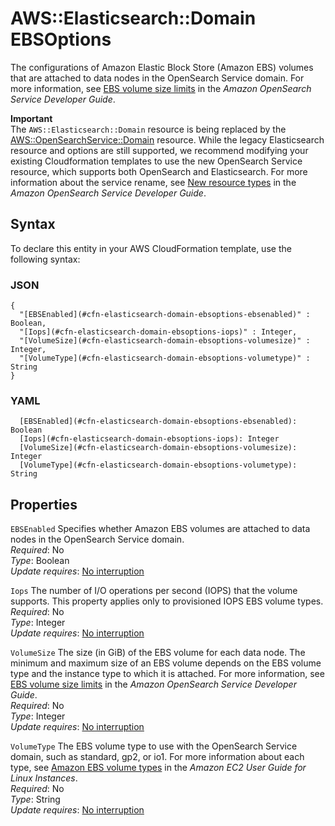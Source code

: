 # AWS::Elasticsearch::Domain EBSOptions<a name="aws-properties-elasticsearch-domain-ebsoptions"></a>

The configurations of Amazon Elastic Block Store \(Amazon EBS\) volumes that are attached to data nodes in the OpenSearch Service domain\. For more information, see [EBS volume size limits](https://docs.aws.amazon.com/opensearch-service/latest/developerguide/limits.html#ebsresource) in the _Amazon OpenSearch Service Developer Guide_\.

**Important**  
The `AWS::Elasticsearch::Domain` resource is being replaced by the [AWS::OpenSearchService::Domain](https://docs.aws.amazon.com/AWSCloudFormation/latest/UserGuide/aws-resource-opensearchservice-domain.html) resource\. While the legacy Elasticsearch resource and options are still supported, we recommend modifying your existing Cloudformation templates to use the new OpenSearch Service resource, which supports both OpenSearch and Elasticsearch\. For more information about the service rename, see [New resource types](https://docs.aws.amazon.com/opensearch-service/latest/developerguide/rename.html#rename-resource) in the _Amazon OpenSearch Service Developer Guide_\.

## Syntax<a name="aws-properties-elasticsearch-domain-ebsoptions-syntax"></a>

To declare this entity in your AWS CloudFormation template, use the following syntax:

### JSON<a name="aws-properties-elasticsearch-domain-ebsoptions-syntax.json"></a>

```
{
  "[EBSEnabled](#cfn-elasticsearch-domain-ebsoptions-ebsenabled)" : Boolean,
  "[Iops](#cfn-elasticsearch-domain-ebsoptions-iops)" : Integer,
  "[VolumeSize](#cfn-elasticsearch-domain-ebsoptions-volumesize)" : Integer,
  "[VolumeType](#cfn-elasticsearch-domain-ebsoptions-volumetype)" : String
}
```

### YAML<a name="aws-properties-elasticsearch-domain-ebsoptions-syntax.yaml"></a>

```
  [EBSEnabled](#cfn-elasticsearch-domain-ebsoptions-ebsenabled): Boolean
  [Iops](#cfn-elasticsearch-domain-ebsoptions-iops): Integer
  [VolumeSize](#cfn-elasticsearch-domain-ebsoptions-volumesize): Integer
  [VolumeType](#cfn-elasticsearch-domain-ebsoptions-volumetype): String
```

## Properties<a name="aws-properties-elasticsearch-domain-ebsoptions-properties"></a>

`EBSEnabled` <a name="cfn-elasticsearch-domain-ebsoptions-ebsenabled"></a>
Specifies whether Amazon EBS volumes are attached to data nodes in the OpenSearch Service domain\.  
_Required_: No  
_Type_: Boolean  
_Update requires_: [No interruption](https://docs.aws.amazon.com/AWSCloudFormation/latest/UserGuide/using-cfn-updating-stacks-update-behaviors.html#update-no-interrupt)

`Iops` <a name="cfn-elasticsearch-domain-ebsoptions-iops"></a>
The number of I/O operations per second \(IOPS\) that the volume supports\. This property applies only to provisioned IOPS EBS volume types\.  
_Required_: No  
_Type_: Integer  
_Update requires_: [No interruption](https://docs.aws.amazon.com/AWSCloudFormation/latest/UserGuide/using-cfn-updating-stacks-update-behaviors.html#update-no-interrupt)

`VolumeSize` <a name="cfn-elasticsearch-domain-ebsoptions-volumesize"></a>
The size \(in GiB\) of the EBS volume for each data node\. The minimum and maximum size of an EBS volume depends on the EBS volume type and the instance type to which it is attached\. For more information, see [EBS volume size limits](https://docs.aws.amazon.com/opensearch-service/latest/developerguide/limits.html#ebsresource) in the _Amazon OpenSearch Service Developer Guide_\.  
_Required_: No  
_Type_: Integer  
_Update requires_: [No interruption](https://docs.aws.amazon.com/AWSCloudFormation/latest/UserGuide/using-cfn-updating-stacks-update-behaviors.html#update-no-interrupt)

`VolumeType` <a name="cfn-elasticsearch-domain-ebsoptions-volumetype"></a>
The EBS volume type to use with the OpenSearch Service domain, such as standard, gp2, or io1\. For more information about each type, see [Amazon EBS volume types](https://docs.aws.amazon.com/AWSEC2/latest/UserGuide/EBSVolumeTypes.html) in the _Amazon EC2 User Guide for Linux Instances_\.  
_Required_: No  
_Type_: String  
_Update requires_: [No interruption](https://docs.aws.amazon.com/AWSCloudFormation/latest/UserGuide/using-cfn-updating-stacks-update-behaviors.html#update-no-interrupt)
